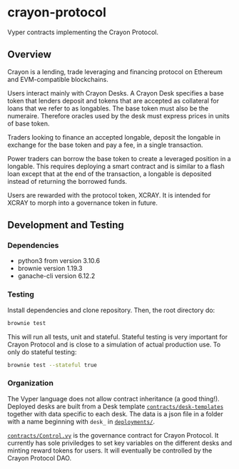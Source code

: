 # crayon-protocol

Vyper contracts implementing the Crayon Protocol.

## Overview

Crayon is a lending, trade leveraging and financing protocol on Ethereum and EVM-compatible blockchains.

Users interact mainly with Crayon Desks. A Crayon Desk specifies a base token that lenders deposit and tokens that are accepted as collateral for loans that we refer to as longables. The base token must also be the numeraire. Therefore oracles used by the desk must express prices in units of base token.

Traders looking to finance an accepted longable, deposit the longable in exchange for the base token and pay a fee, in a single transaction.

Power traders can borrow the base token to create a leveraged position in a longable. This requires deploying a smart contract and is similar to a flash loan except that at the end of the transaction, a longable is deposited instead of returning the borrowed funds.

Users are rewarded with the protocol token, XCRAY. It is intended for XCRAY to morph into a governance token in future.

## Development and Testing

### Dependencies

* python3 from version 3.10.6
* brownie version 1.19.3
* ganache-cli version 6.12.2

### Testing

Install dependencies and clone repository. Then, the root directory do:

```bash
brownie test
```

This will run all tests, unit and stateful. Stateful testing is very important for Crayon Protocol and is close to a simulation of actual production use. To only do stateful testing:

```bash
brownie test --stateful true
```

### Organization

The Vyper language does not allow contract inheritance (a good thing!). Deployed desks are built from a Desk template [`contracts/desk-templates`](contracts/desk-templates/) together with data specific to each desk. The data is a json file in a folder with a name beginning with `desk_` in [`deployments/`](deployments/).

[`contracts/Control.vy`](contracts/Control.vy/) is the governance contract for Crayon Protocol. It currently has sole priviledges to set key variables on the different desks and minting reward tokens for users. It will eventually be controlled by the Crayon Protocol DAO.